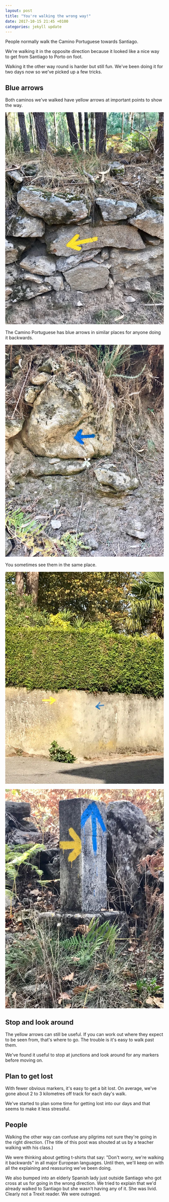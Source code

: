 ```yaml
---
layout: post
title: "You're walking the wrong way!"
date: 2017-10-15 21:45 +0100
categories: jekyll update
---
```


People normally walk the Camino Portuguese towards Santiago.

We're walking it in the opposite direction because it looked like a nice way to get from Santiago to Porto on foot.

Walking it the other way round is harder but still fun. We've been doing it for two days now so we've picked up a few tricks.

## Blue arrows

Both caminos we've walked have yellow arrows at important points to show the way.

![A yellow arrow showing the way to Santiago](https://github.com/tombye/trexit/raw/gh-pages/assets/images/yellow-arrow.jpg)

The Camino Portuguese has blue arrows in similar places for anyone doing it backwards.

![A blue arrow for anyone walking a Camino in the opposite direction]( https://github.com/tombye/trexit/raw/gh-pages/assets/images/blue-arrow.jpg)

You sometimes see them in the same place.

![A yellow and a blue arrow on the same stone but pointing at each other](https://github.com/tombye/trexit/raw/gh-pages/assets/images/blue-and-yellow-arrows-opposing-directions.jpg)

![A yellow and a blue arrow on the same stone but pointing in directions that only make sense for those coming from either direction](https://github.com/tombye/trexit/raw/gh-pages/assets/images/blue-and-yellow-arrows-adjacent-directions.jpg)

## Stop and look around

The yellow arrows can still be useful. If you can work out where they expect to be seen from, that's where to go. The trouble is it's easy to walk past them. 

We've found it useful to stop at junctions and look around for any markers before moving on.

## Plan to get lost

With fewer obvious markers, it's easy to get a bit lost. On average, we've gone about 2 to 3 kilometres off track for each day's walk.

We've started to plan some time for getting lost into our days and that seems to make it less stressful.

## People

Walking the other way can confuse any pilgrims not sure they're going in the right direction. (The title of this post was shouted at us by a teacher walking with his class.)

We were thinking about getting t-shirts that say: "Don't worry, we're walking it backwards" in all major European languages. Until then, we'll keep on with all the explaining and reassuring we've been doing.

We also bumped into an elderly Spanish lady just outside Santiago who got cross at us for going in the wrong direction. We tried to explain that we'd already walked to Santiago but she wasn't having any of it. She was livid. Clearly not a Trexit reader. We were outraged.
